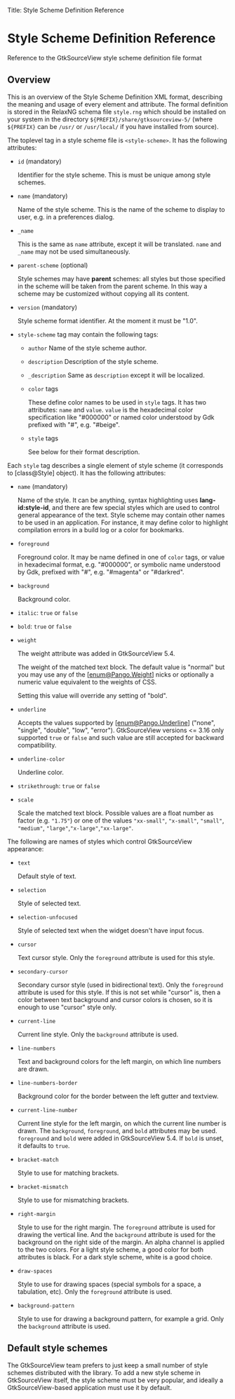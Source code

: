 Title: Style Scheme Definition Reference

# Style Scheme Definition Reference

Reference to the GtkSourceView style scheme definition file format

## Overview

This is an overview of the Style Scheme Definition XML format, describing the
meaning and usage of every element and attribute.  The formal definition is
stored in the RelaxNG schema file `style.rng` which
should be installed on your system in the directory
`${PREFIX}/share/gtksourceview-5/` (where
`${PREFIX}` can be `/usr/` or
`/usr/local/` if you have installed from source).

The toplevel tag in a style scheme file is `<style-scheme>`.
It has the following attributes:

- `id` (mandatory)

  Identifier for the style scheme. This is must be unique among style schemes.

- `name` (mandatory)

  Name of the style scheme. This is the name of the scheme to display to user, e.g. in a preferences dialog.

- `_name`

  This is the same as `name` attribute, except it will be translated. `name` and `_name` may not be used simultaneously.

- `parent-scheme` (optional)

  Style schemes may have **parent** schemes: all styles but those specified
  in the scheme will be taken from the parent scheme. In this way a scheme may
  be customized without copying all its content.

- `version` (mandatory)

  Style scheme format identifier. At the moment it must be "1.0".

- `style-scheme` tag may contain the following tags:

  - `author` Name of the style scheme author.

  - `description` Description of the style scheme.
  
  - `_description` Same as `description` except it will be localized.
  
  - `color` tags

    These define color names to be used in `style` tags.
    It has two attributes: `name` and `value`.
    `value` is the hexadecimal color specification like
    "#000000" or named color understood by Gdk prefixed with "#",
    e.g. "#beige".
  
  - `style` tags

    See below for their format description.

Each `style` tag describes a single element of style scheme (it corresponds
to [class@Style] object). It has the following attributes:

- `name` (mandatory)

  Name of the style. It can be anything, syntax highlighting uses **lang-id:style-id**,
  and there are few special styles which are used to control general appearance
  of the text. Style scheme may contain other names to be used in an application. For instance,
  it may define color to highlight compilation errors in a build log or a color for
  bookmarks.

- `foreground`

  Foreground color. It may be name defined in one of `color` tags, or value in
  hexadecimal format, e.g. "#000000", or symbolic name understood
  by Gdk, prefixed with "#", e.g. "#magenta" or "#darkred".

- `background`

  Background color.

- `italic`: `true` or `false`

- `bold`: `true` or `false`

- `weight`

  The weight attribute was added in GtkSourceView 5.4.

  The weight of the matched text block. The default value is "normal" but
  you may use any of the [enum@Pango.Weight] nicks or optionally a numeric
  value equivalent to the weights of CSS.

  Setting this value will override any setting of "bold".

- `underline`

  Accepts the values supported by [enum@Pango.Underline] ("none", "single",
  "double", "low", "error"). GtkSourceView versions <= 3.16 only
  supported `true` or `false` and such value are still accepted
  for backward compatibility.

- `underline-color`

  Underline color.

- `strikethrough`: `true` or `false`

- `scale`

  Scale the matched text block. Possible values are a float number as factor
  (e.g. `"1.75"`) or one of the values `"xx-small"`, `"x-small"`, `"small"`, `"medium"`, `"large"`,`"x-large"`,`"xx-large"`.

The following are names of styles which control GtkSourceView appearance:

- `text`

  Default style of text.

- `selection`

  Style of selected text.

- `selection-unfocused`

  Style of selected text when the widget doesn't have input focus.

- `cursor`

  Text cursor style. Only the `foreground` attribute is used for this style.

- `secondary-cursor`

  Secondary cursor style (used in bidirectional text). Only the
  `foreground` attribute is used for this style. If this is not set
  while "cursor" is, then a color between text background and cursor colors is
  chosen, so it is enough to use "cursor" style only.

- `current-line`

  Current line style. Only the `background` attribute is used.

- `line-numbers`

  Text and background colors for the left margin, on which line
  numbers are drawn.

- `line-numbers-border`

  Background color for the border between the left gutter and
  textview.

- `current-line-number`

  Current line style for the left margin, on which the current
  line number is drawn. The `background`, `foreground`, and
  `bold` attributes may be used. `foreground` and `bold` were
  added in GtkSourceView 5.4. If `bold` is unset, it defaults
  to `true`.

- `bracket-match`

  Style to use for matching brackets.

- `bracket-mismatch`

  Style to use for mismatching brackets.

- `right-margin`

  Style to use for the right margin. The `foreground` attribute is used for
  drawing the vertical line. And the `background` attribute is used for the background on
  the right side of the margin. An alpha channel is applied to the two colors. For a light style
  scheme, a good color for both attributes is black. For a dark style scheme, white is a good
  choice.

- `draw-spaces`

  Style to use for drawing spaces (special symbols for a space, a tabulation, etc).
  Only the `foreground` attribute is used.

- `background-pattern`

  Style to use for drawing a background pattern, for example a
  grid. Only the `background` attribute is used.

## Default style schemes

The GtkSourceView team prefers to just keep a small number of style schemes
distributed with the library. To add a new style scheme in GtkSourceView
itself, the style scheme must be very popular, and ideally a
GtkSourceView-based application must use it by default.
